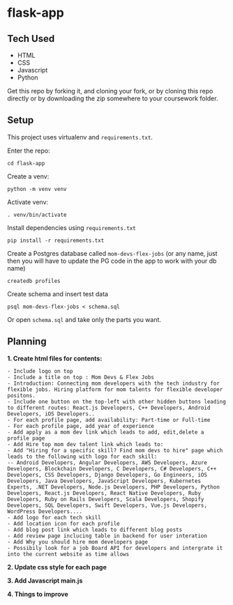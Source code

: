 # flask-app

## Tech Used

-   HTML
-   CSS
-   Javascript
-   Python

Get this repo by forking it, and cloning your fork, or by cloning this repo directly or by downloading the zip somewhere to your coursework folder.

## Setup

This project uses virtualenv and `requirements.txt`.

Enter the repo:

```
cd flask-app
```

Create a venv:

```
python -m venv venv
```

Activate venv:

```
. venv/bin/activate
```

Install dependencies using `requirements.txt`

```
pip install -r requirements.txt
```

Create a Postgres database called `mom-devs-flex-jobs` (or any name, just then you will have to update the PG code in the app to work with your db name)

```
createdb profiles
```

Create schema and insert test data

```
psql mom-devs-flex-jobs < schema.sql
```

Or open `schema.sql` and take only the parts you want.

## Planning

**1. Create html files for contents:**

    - Include logo on top
    - Include a title on top : Mom Devs & Flex Jobs
    - Introduction: Connecting mom developers with the tech industry for flexible jobs. Hiring platform for mom talents for flexible developer positons.
    - Include one button on the top-left with other hidden buttons leading to different routes: React.js Developers, C++ Developers, Android Developers, iOS Developers..
    - For each profile page, add availability: Part-time or Full-time
    - For each profile page, add year of experience
    - Add apply as a mom dev link which leads to add, edit,delete a profile page
    - Add Hire top mom dev talent link which leads to:
    - Add "Hiring for a specific skill? Find mom devs to hire" page which leads to the following with logo for each skill:
    -- Android Developers, Angular Developers, AWS Developers, Azure Developers, Blockchain Developers, C Developers, C# Developers, C++ Developers, CSS Developers, Django Developers, Go Engineers, iOS Developers, Java Developers, JavaScript Developers, Kubernetes Experts, .NET Developers, Node.js Developers, PHP Developers, Python Developers, React.js Developers, React Native Developers, Ruby Developers, Ruby on Rails Developers, Scala Developers, Shopify Developers, SQL Developers, Swift Developers, Vue.js Developers, WordPress Developers....
    - Add logo for each tech skill
    - Add location icon for each profile
    - Add blog post link which leads to different blog posts
    - Add review page inclucing table in backend for user interation
    - Add Why you should hire mom developers page
    - Possibily look for a job Board API for developers and intergrate it into the current website as time allows

**2. Update css style for each page**

**3. Add Javascript main.js**

**4. Things to improve**

